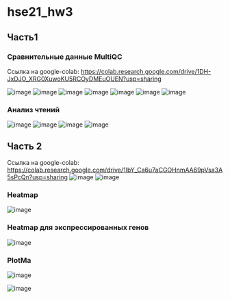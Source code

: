 # hse21_hw3

## Часть1
### Сравнительные данные MultiQC
Ссылка на google-colab: https://colab.research.google.com/drive/1DH-JxDJO_XRG0XuwoKU5RCOyDMEuOUEN?usp=sharing

![image](https://user-images.githubusercontent.com/71615626/144630152-1be982b9-6c96-4961-bcee-a319a04cdc7e.png)
![image](https://user-images.githubusercontent.com/71615626/144630264-3fdf9feb-0fef-4573-a001-d7940385570c.png)
![image](https://user-images.githubusercontent.com/71615626/144630347-84d7f8c2-fe5f-4677-a4cc-0857deebaa72.png)
![image](https://user-images.githubusercontent.com/71615626/144630466-1f7b4b72-6f30-4e0f-96a6-313fd578c349.png)
![image](https://user-images.githubusercontent.com/71615626/144630784-6fdefe9d-a389-4323-84a0-271a99e7002c.png)
![image](https://user-images.githubusercontent.com/71615626/144630950-deba536e-a556-4288-a2b0-e84f5b3e29c5.png)
![image](https://user-images.githubusercontent.com/71615626/144631008-6d079ca3-41c6-4ae1-8de8-137325ff927f.png)

### Анализ чтений

![image](https://user-images.githubusercontent.com/71615626/144650744-95c456b9-a624-4419-96c1-34b7911e4bf8.png)
![image](https://user-images.githubusercontent.com/71615626/144664443-6d97e92d-fc9c-48a1-bd38-e4d549101743.png)
![image](https://user-images.githubusercontent.com/71615626/144667772-4f69472e-b362-4221-94af-06f72744fd61.png)
![image](https://user-images.githubusercontent.com/71615626/144669051-77fd2c5b-783e-4c22-8d95-4e019185585a.png)



## Часть 2
Ссылка на google-colab: https://colab.research.google.com/drive/1IbY_Ca6u7aCGOHnmAA69pVsa3A5sPcQn?usp=sharing
![image](https://user-images.githubusercontent.com/71615626/144635113-8fcc70c3-43de-487d-b37c-820442ee2fa3.png)
![image](https://user-images.githubusercontent.com/71615626/144635156-89f2bca3-fbeb-43a3-955d-bf36846b0db4.png)
### Heatmap
![image](https://user-images.githubusercontent.com/71615626/144663059-c635d7a8-3a45-4896-a42d-e6271d6b960e.png)
### Heatmap для экспрессированных генов
![image](https://user-images.githubusercontent.com/71615626/144663000-3c50505c-d303-4ee8-b379-1f82ce7cb35c.png)
### PlotMa
![image](https://user-images.githubusercontent.com/71615626/144635266-fdcac482-84a7-4345-886b-9efdeea40c0a.png)

![image](https://user-images.githubusercontent.com/71615626/144635578-d54ccce9-de9f-4325-b69e-fe564c222d54.png)

